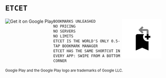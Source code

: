 # `ETCET`

<img src="./docs/Etcet_round.svg?" align="right" width="128" height="128"/>


<a href='https://play.google.com/store/apps/details?id=uk.cetera.etcet&pcampaignid=pcampaignidMKT-Other-global-all-co-prtnr-py-PartBadge-Mar2515-1'><img align="left" height="80" alt='Get it on Google Play' src='https://play.google.com/intl/en_us/badges/static/images/badges/en_badge_web_generic.png'/></a>

```
BOOKMARKS UNLEASHED
NO PRICING
NO SERVERS
NO LIMITS
ETCET IS THE WORLD'S ONLY 0.5-TAP BOOKMARK MANAGER
ETCET HAS THE SAME SHORTCUT IN EVERY APP: SWIPE FROM A BOTTOM CORNER
```


<small>
Google Play and the Google Play logo are trademarks of Google LLC.
</small>
